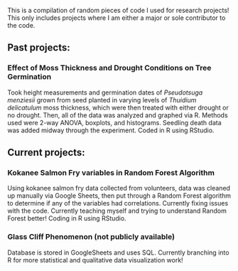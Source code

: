 This is a compilation of random pieces of code I used for research projects! 
This only includes projects where I am either a major or sole contributor to the code. 

## Past projects: 
### Effect of Moss Thickness and Drought Conditions on Tree Germination
Took height measurements and germination dates of *Pseudotsuga menziesii* grown from seed planted in varying levels of *Thuidium delicatulum* moss thickness, which were then treated with either drought or no drought. Then, all of the data was analyzed and graphed via R. Methods used were 2-way ANOVA, boxplots, and histograms. Seedling death data was added midway through the experiment. Coded in R using RStudio.

## Current projects:
### Kokanee Salmon Fry variables in Random Forest Algorithm
Using kokanee salmon fry data collected from volunteers, data was cleaned up manually via Google Sheets, then put through a Random Forest algorithm to determine if any of the variables had correlations. Currently fixing issues with the code. Currently teaching myself and trying to understand Random Forest better! Coding in R using RStudio.

### Glass Cliff Phenomenon (not publicly available)
Database is stored in GoogleSheets and uses SQL. Currently branching into R for more statistical and qualitative data visualization work!
